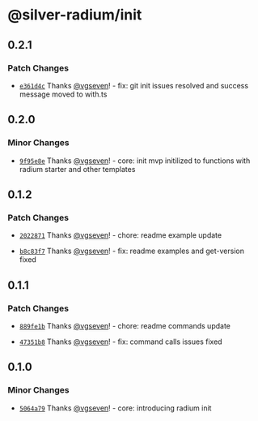 # @silver-radium/init

## 0.2.1

### Patch Changes

- [`e361d4c`](https://github.com/silver-radium/init/commit/e361d4c8758aec799ae322f05d0e7d38afa32382) Thanks [@vgseven](https://github.com/vgseven)! - fix: git init issues resolved and success message moved to with.ts

## 0.2.0

### Minor Changes

- [`9f95e8e`](https://github.com/silver-radium/init/commit/9f95e8e52babb44704428ff782144fe8718419b2) Thanks [@vgseven](https://github.com/vgseven)! - core: init mvp initilized to functions with radium starter and other templates

## 0.1.2

### Patch Changes

- [`2022871`](https://github.com/silver-radium/init/commit/2022871b073f5933aee51866a36f083df3383972) Thanks [@vgseven](https://github.com/vgseven)! - chore: readme example update

- [`b8c83f7`](https://github.com/silver-radium/init/commit/b8c83f75d6d5625ddecdb6c5ace0d132f73575ad) Thanks [@vgseven](https://github.com/vgseven)! - fix: readme examples and get-version fixed

## 0.1.1

### Patch Changes

- [`889fe1b`](https://github.com/silver-radium/init/commit/889fe1bbfe2bbafea9b39510176e3f9ef1ddc20d) Thanks [@vgseven](https://github.com/vgseven)! - chore: readme commands update

- [`47351b8`](https://github.com/silver-radium/init/commit/47351b8904eaf0dd730b02abd1fe396971a67988) Thanks [@vgseven](https://github.com/vgseven)! - fix: command calls issues fixed

## 0.1.0

### Minor Changes

- [`5064a79`](https://github.com/silver-radium/init/commit/5064a793a8e1b9b6bfea1d57088abdf1e5439b4d) Thanks [@vgseven](https://github.com/vgseven)! - core: introducing radium init
